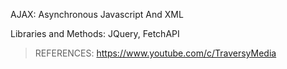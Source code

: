 AJAX: Asynchronous Javascript And XML


Libraries and Methods: JQuery, FetchAPI


> REFERENCES: https://www.youtube.com/c/TraversyMedia
